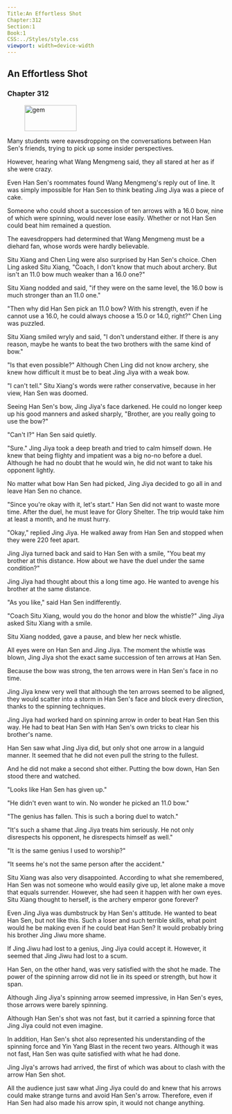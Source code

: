 ```yaml
---
Title:An Effortless Shot 
Chapter:312 
Section:1 
Book:1 
CSS:../Styles/style.css 
viewport: width=device-width
---
```

  
## An Effortless Shot
### Chapter 312
  
<figure>
	<img src="../Images/gem.gif" alt="gem" id="gem" width="120" height="60" />
</figure>
  

  
Many students were eavesdropping on the conversations between Han Sen's friends, trying to pick up some insider perspectives.

However, hearing what Wang Mengmeng said, they all stared at her as if she were crazy.

Even Han Sen's roommates found Wang Mengmeng's reply out of line. It was simply impossible for Han Sen to think beating Jing Jiya was a piece of cake.

Someone who could shoot a succession of ten arrows with a 16.0 bow, nine of which were spinning, would never lose easily. Whether or not Han Sen could beat him remained a question.

The eavesdroppers had determined that Wang Mengmeng must be a diehard fan, whose words were hardly believable.

Situ Xiang and Chen Ling were also surprised by Han Sen's choice. Chen Ling asked Situ Xiang, "Coach, I don't know that much about archery. But isn't an 11.0 bow much weaker than a 16.0 one?"

Situ Xiang nodded and said, "if they were on the same level, the 16.0 bow is much stronger than an 11.0 one."

"Then why did Han Sen pick an 11.0 bow? With his strength, even if he cannot use a 16.0, he could always choose a 15.0 or 14.0, right?" Chen Ling was puzzled.

Situ Xiang smiled wryly and said, "I don't understand either. If there is any reason, maybe he wants to beat the two brothers with the same kind of bow."

"Is that even possible?" Although Chen Ling did not know archery, she knew how difficult it must be to beat Jing Jiya with a weak bow.

"I can't tell." Situ Xiang's words were rather conservative, because in her view, Han Sen was doomed.

Seeing Han Sen's bow, Jing Jiya's face darkened. He could no longer keep up his good manners and asked sharply, "Brother, are you really going to use the bow?"

"Can't I?" Han Sen said quietly.

"Sure." Jing Jiya took a deep breath and tried to calm himself down. He knew that being flighty and impatient was a big no-no before a duel. Although he had no doubt that he would win, he did not want to take his opponent lightly.

No matter what bow Han Sen had picked, Jing Jiya decided to go all in and leave Han Sen no chance.

"Since you're okay with it, let's start." Han Sen did not want to waste more time. After the duel, he must leave for Glory Shelter. The trip would take him at least a month, and he must hurry.

"Okay," replied Jing Jiya. He walked away from Han Sen and stopped when they were 220 feet apart.

Jing Jiya turned back and said to Han Sen with a smile, "You beat my brother at this distance. How about we have the duel under the same condition?"

Jing Jiya had thought about this a long time ago. He wanted to avenge his brother at the same distance.

"As you like," said Han Sen indifferently.

"Coach Situ Xiang, would you do the honor and blow the whistle?" Jing Jiya asked Situ Xiang with a smile.

Situ Xiang nodded, gave a pause, and blew her neck whistle.

All eyes were on Han Sen and Jing Jiya. The moment the whistle was blown, Jing Jiya shot the exact same succession of ten arrows at Han Sen.

Because the bow was strong, the ten arrows were in Han Sen's face in no time.

Jing Jiya knew very well that although the ten arrows seemed to be aligned, they would scatter into a storm in Han Sen's face and block every direction, thanks to the spinning techniques.

Jing Jiya had worked hard on spinning arrow in order to beat Han Sen this way. He had to beat Han Sen with Han Sen's own tricks to clear his brother's name.

Han Sen saw what Jing Jiya did, but only shot one arrow in a languid manner. It seemed that he did not even pull the string to the fullest.

And he did not make a second shot either. Putting the bow down, Han Sen stood there and watched.

"Looks like Han Sen has given up."

"He didn't even want to win. No wonder he picked an 11.0 bow."

"The genius has fallen. This is such a boring duel to watch."

"It's such a shame that Jing Jiya treats him seriously. He not only disrespects his opponent, he disrespects himself as well."

"It is the same genius I used to worship?"

"It seems he's not the same person after the accident."

Situ Xiang was also very disappointed. According to what she remembered, Han Sen was not someone who would easily give up, let alone make a move that equals surrender. However, she had seen it happen with her own eyes. Situ Xiang thought to herself, is the archery emperor gone forever?

Even Jing Jiya was dumbstruck by Han Sen's attitude. He wanted to beat Han Sen, but not like this. Such a loser and such terrible skills, what point would he be making even if he could beat Han Sen? It would probably bring his brother Jing Jiwu more shame.

If Jing Jiwu had lost to a genius, Jing Jiya could accept it. However, it seemed that Jing Jiwu had lost to a scum.

Han Sen, on the other hand, was very satisfied with the shot he made. The power of the spinning arrow did not lie in its speed or strength, but how it span.

Although Jing Jiya's spinning arrow seemed impressive, in Han Sen's eyes, those arrows were barely spinning.

Although Han Sen's shot was not fast, but it carried a spinning force that Jing Jiya could not even imagine.

In addition, Han Sen's shot also represented his understanding of the spinning force and Yin Yang Blast in the recent two years. Although it was not fast, Han Sen was quite satisfied with what he had done.

Jing Jiya's arrows had arrived, the first of which was about to clash with the arrow Han Sen shot.

All the audience just saw what Jing Jiya could do and knew that his arrows could make strange turns and avoid Han Sen's arrow. Therefore, even if Han Sen had also made his arrow spin, it would not change anything.